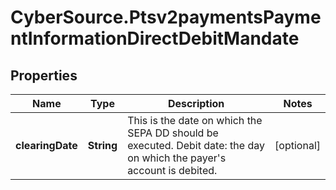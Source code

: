 # CyberSource.Ptsv2paymentsPaymentInformationDirectDebitMandate

## Properties
Name | Type | Description | Notes
------------ | ------------- | ------------- | -------------
**clearingDate** | **String** | This is the date on which the SEPA DD should be executed. Debit date: the day on which the payer's account is debited.  | [optional] 


